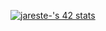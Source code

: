 <a href="https://github.com/oakoudad/badge42"><img src="https://badge.mediaplus.ma/binary/jareste-?1337Badge=off&UM6P=off" alt="jareste-'s 42 stats" /></a>

<!--
**jareste/jareste** is a ✨ _special_ ✨ repository because its `README.md` (this file) appears on your GitHub profile.

Here are some ideas to get you started:

- 🔭 I’m currently working on ...
- 🌱 I’m currently learning ...
- 👯 I’m looking to collaborate on ...
- 🤔 I’m looking for help with ...
- 💬 Ask me about ...
- 📫 How to reach me: ...
- 😄 Pronouns: ...
- ⚡ Fun fact: ...
-->

